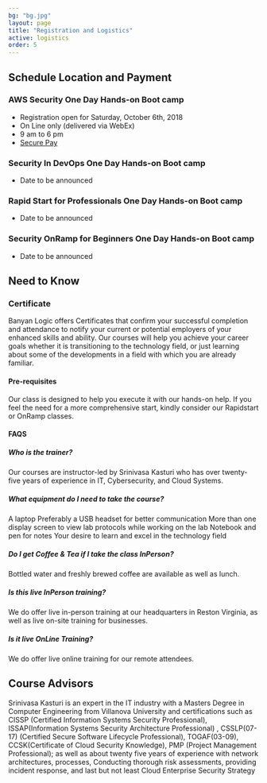 ```yaml
---
bg: "bg.jpg"
layout: page
title: "Registration and Logistics"
active: logistics
order: 5
---
```

## Schedule Location and Payment
### AWS Security One Day Hands-on Boot camp
* Registration open for Saturday, October 6th, 2018
* On Line only (delivered via WebEx)
* 9 am to 6 pm
* <a href="https://banyanlogic.ecwid.com" target="_blank">Secure Pay</a>

### Security In DevOps One Day Hands-on Boot camp
* Date to be announced

### Rapid Start for Professionals One Day Hands-on Boot camp
* Date to be announced

### Security OnRamp for Beginners One Day Hands-on Boot camp
* Date to be announced

## Need to Know
### Certificate
Banyan Logic offers Certificates that confirm your successful completion and attendance to notify your current or potential employers of your enhanced skills and ability.
Our courses will help you achieve your career goals whether it is transitioning to the technology field, or just learning about some of the developments in a field with which you are already familiar.
#### Pre-requisites
Our class is designed to help you execute it with our hands-on help. If you feel the need for a more comprehensive start, kindly consider our Rapidstart or OnRamp classes.
#### FAQS
##### Who is the trainer?
Our courses are instructor-led by Srinivasa Kasturi who has over twenty-five years of experience in IT, Cybersecurity, and Cloud Systems.
##### What equipment do I need to take the course?
A laptop
Preferably a USB headset for better communication
More than one display screen to view lab protocols while working on the lab
Notebook and pen for notes
Your desire to learn and excel in the technology field
##### Do I get Coffee & Tea if I take the class InPerson?
Bottled water and freshly brewed coffee are available as well as lunch.
##### Is this live InPerson training?
We do offer live in-person training at our headquarters in Reston Virginia, as well as live on-site training for businesses.
##### Is it live OnLine Training?
We do offer live online training for our remote attendees.

## Course Advisors
Srinivasa Kasturi is an expert in the IT industry with a Masters Degree in Computer Engineering from Villanova University and certifications such as CISSP (Certified Information Systems Security Professional), ISSAP(Information Systems Security Architecture Professional) , CSSLP(07-17) (Certified Secure Software Lifecycle Professional), TOGAF(03-09), CCSK(Certificate of Cloud Security Knowledge), PMP (Project Management Professional); as well as about twenty five years of experience with network architectures, processes, Conducting thorough risk assessments, providing incident response, and last but not least Cloud Enterprise Security Strategy 


